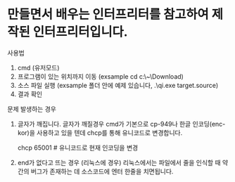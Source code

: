 # 만들면서 배우는 인터프리터를 참고하여 제작된 인터프리터입니다. 



사용법

 1. cmd (유저모드)
 2. 프로그램이 있는 위치까지 이동 (exsample cd c:\\~\Download)
 3. 소스 파일 실행 (exsample 폴더 안에 예제 있습니다, .\qi.exe target.source)
 4. 결과 확인

문제 발생하는 경우
 1. 글자가 깨집니다.
    글자가 깨질경우 cmd가 기본으로 cp-949나 한글 인코딩(enc-kor)을 사용하고 있을 텐데
    chcp를 통해 유니코드로 변경합니다.
    
    chcp 65001  # 유니코드로 현재 인코딩을 변경
 
 2. end가 없다고 뜨는 경우 (리눅스에 경우)
    리눅스에서는 파일에서 줄을 인식할 때 약간의 버그가 존재하는 데
    소스코드에 엔터 한줄을 치면됩니다.
